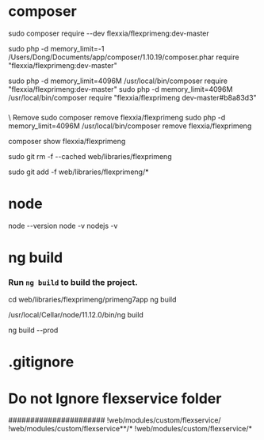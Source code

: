 


# composer
sudo composer require --dev flexxia/flexprimeng:dev-master

sudo php -d memory_limit=-1 /Users/Dong/Documents/app/composer/1.10.19/composer.phar require "flexxia/flexprimeng:dev-master"

sudo php -d memory_limit=4096M /usr/local/bin/composer require "flexxia/flexprimeng:dev-master"
sudo php -d memory_limit=4096M /usr/local/bin/composer require "flexxia/flexprimeng dev-master#b8a83d3"


###
\\ Remove
sudo composer remove flexxia/flexprimeng
sudo php -d memory_limit=4096M /usr/local/bin/composer remove flexxia/flexprimeng

composer show flexxia/flexprimeng

sudo git rm -f --cached web/libraries/flexprimeng

sudo git add -f web/libraries/flexprimeng/*

<!--  -->

# node
node --version
node -v
nodejs -v

# ng build
### Run `ng build` to build the project.
cd web/libraries/flexprimeng/primeng7app
ng build

/usr/local/Cellar/node/11.12.0/bin/ng build

ng build --prod


<!--  -->
# .gitignore
# Do not Ignore flexservice folder
######################
!web/modules/custom/flexservice/
!web/modules/custom/flexservice**/*
!web/modules/custom/flexservice/*
